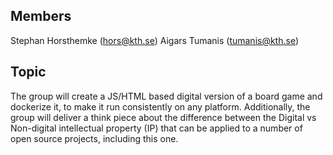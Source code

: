 ## Members
Stephan Horsthemke (hors@kth.se)
Aigars Tumanis (tumanis@kth.se)

## Topic
The group will create a JS/HTML based digital version of a board game and dockerize it, to make it run consistently on any platform.
Additionally, the group will deliver a think piece about the difference between the Digital vs Non-digital intellectual property (IP) that can be applied to a number of open source projects, including this one. 

